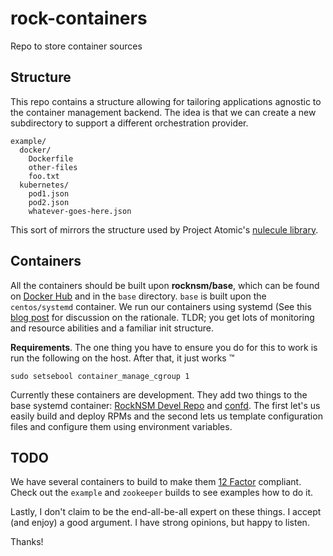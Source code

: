 # rock-containers
Repo to store container sources

## Structure
This repo contains a structure allowing for tailoring applications
agnostic to the container management backend. The idea is that we
can create a new subdirectory to support a different orchestration
provider.

```
example/
  docker/
    Dockerfile
    other-files
    foo.txt
  kubernetes/
    pod1.json
    pod2.json
    whatever-goes-here.json
```

This sort of mirrors the structure used by Project Atomic's 
[nulecule library](https://github.com/projectatomic/nulecule-library).

## Containers

All the containers should be built upon **rocknsm/base**, which can be
found on [Docker Hub](https://hub.docker.com/r/rocknsm/base/) and in the
`base` directory. `base` is built upon the `centos/systemd` container. We
run our containers using systemd (See this [blog post](https://developers.redhat.com/blog/2016/09/13/running-systemd-in-a-non-privileged-container/)
for discussion on the rationale. TLDR; you get lots of monitoring and
resource abilities and a familiar init structure.

**Requirements**. The one thing you have to ensure you do for this to work is
run the following on the host. After that, it just works :tm:
```
sudo setsebool container_manage_cgroup 1
```

Currently these containers are development. They add two things to the base
systemd container: [RockNSM Devel Repo](https://copr.fedorainfracloud.org/coprs/g/rocknsm/rocknsm-2.1/) and
[confd](https://github.com/kelseyhightower/confd). The first let's us easily
build and deploy RPMs and the second lets us template configuration files
and configure them using environment variables.

## TODO

We have several containers to build to make them [12 Factor](https://12factor.net/)
compliant. Check out the `example` and `zookeeper` builds to see examples
how to do it.

Lastly, I don't claim to be the end-all-be-all expert on these things. I accept
(and enjoy) a good argument. I have strong opinions, but happy to listen.

Thanks!